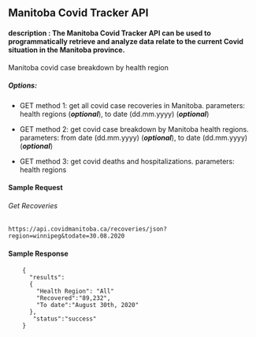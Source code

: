 
## Manitoba Covid Tracker API

#### description : The Manitoba Covid Tracker API can be used to programmatically retrieve and analyze data relate to the current Covid situation in the Manitoba province.

 
Manitoba covid case breakdown by health region
##### Options: 

* GET method 1: get all covid case recoveries in Manitoba. parameters: health regions (***optional***), to date (dd.mm.yyyy) (***optional***)

* GET method 2: get covid case breakdown by Manitoba health regions. parameters: from date (dd.mm.yyyy) (***optional***), to date (dd.mm.yyyy) (***optional***)

* GET method 3: get covid deaths and hospitalizations. parameters: health regions

#### Sample Request
###### Get Recoveries
```
https://api.covidmanitoba.ca/recoveries/json?region=winnipeg&todate=30.08.2020
```
#### Sample Response

```
    {
      "results":
      {
        "Health Region": "All"
        "Recovered":"89,232",
        "To date":"August 30th, 2020"
      },
       "status":"success"
    }
```
